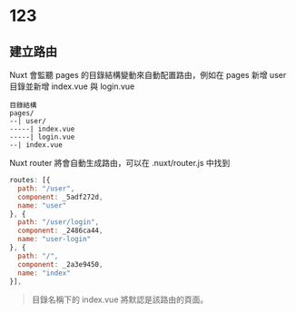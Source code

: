 # 123

## 建立路由

Nuxt 會監聽 pages 的目錄結構變動來自動配置路由，例如在 pages 新增 user 目錄並新增 index.vue 與 login.vue

```
目錄結構
pages/
--| user/
-----| index.vue
-----| login.vue
--| index.vue
```

Nuxt router 將會自動生成路由，可以在 .nuxt/router.js 中找到

```js
routes: [{
  path: "/user",
  component: _5adf272d,
  name: "user"
}, {
  path: "/user/login",
  component: _2486ca44,
  name: "user-login"
}, {
  path: "/",
  component: _2a3e9450,
  name: "index"
}],
```

> 目錄名稱下的 index.vue 將默認是該路由的頁面。

